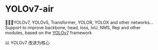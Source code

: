 # YOLOv7-air
🌟🌟🌟YOLOv7, YOLOv5, Transformer, YOLOR, YOLOX and other networks... Support to improve backbone, head, loss, IoU, NMS, Rep and other modules, based on the [YOLOv7](https://github.com/WongKinYiu/yolov7) framework

以 YOLOv7 改进为核心
